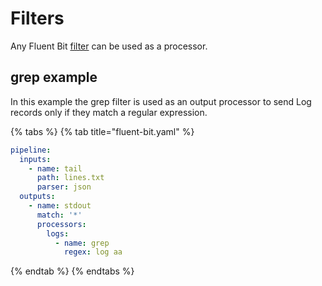 # Filters

Any Fluent Bit [filter](../../filters/README.md) can be used as a processor.

## grep example

In this example the grep filter is used as an output processor to send Log records only if they match a regular expression.

{% tabs %}
{% tab title="fluent-bit.yaml" %}

```yaml
pipeline:
  inputs:
    - name: tail
      path: lines.txt
      parser: json
  outputs:
    - name: stdout
      match: '*'
      processors:
        logs:
          - name: grep
            regex: log aa
```

{% endtab %}
{% endtabs %}
